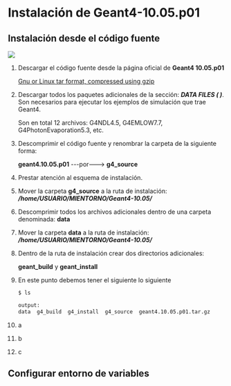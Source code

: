 # Instalación de Geant4-10.05.p01

## Instalación desde el código fuente

![](/home/jonasdx/MEGA/TFM_Jonas/geant4-and-root/Geant4/images/dir_geant4.png)

1. Descargar el código fuente desde la página oficial de **Geant4 10.05.p01**

   [Gnu or Linux tar format, compressed using gzip](http://geant4.web.cern.ch/support/download)

2. Descargar todos los paquetes adicionales de la sección: ***DATA FILES ( )***. Son necesarios para ejecutar los ejemplos de simulación que trae Geant4.

   Son en total 12 archivos: G4NDL4.5, G4EMLOW7.7, G4PhotonEvaporation5.3, etc.

3. Descomprimir el código fuente y renombrar la carpeta de la siguiente forma:

   **geant4.10.05.p01** ---por---> **g4_source**

4. Prestar atención al esquema de instalación.

5. Mover la carpeta **g4_source** a la ruta de instalación: ***/home/USUARIO/MIENTORNO/Geant4-10.05/***

6. Descomprimir todos los archivos adicionales dentro de una carpeta denominada: **data**

7. Mover la carpeta **data** a la ruta de instalación: ***/home/USUARIO/MIENTORNO/Geant4-10.05/***

8. Dentro de la ruta de instalación crear dos directorios adicionales:

   **geant_build** y **geant_install**

9. En este punto debemos tener el siguiente lo siguiente

   ```bash
   $ ls
   ```

   ```bash
   output:
   data  g4_build  g4_install  g4_source  geant4.10.05.p01.tar.gz
   ```

10. a

11. b

12. c



## Configurar entorno de variables



